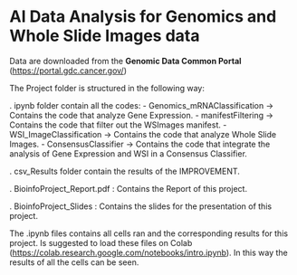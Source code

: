 # AI Data Analysis for Genomics and Whole Slide Images data

Data are downloaded from the <b>Genomic Data Common Portal</b> (https://portal.gdc.cancer.gov/)

The Project folder is structured in the following way:

. ipynb folder contain all the codes: - Genomics\_mRNAClassification -> Contains the code that analyze Gene Expression.
				      - manifestFiltering -> Contains the code that filter out the WSImages manifest.
				      - WSI_ImageClassification -> Contains the code that analyze Whole Slide Images.
				      - ConsensusClassifier -> Contains the code that integrate the analysis of Gene
							       Expression and WSI in a Consensus Classifier.

. csv\_Results folder contain the results of the IMPROVEMENT.

. BioinfoProject\_Report.pdf : Contains the Report of this project.

. BioinfoProject\_Slides : Contains the slides for the presentation of this project.


The .ipynb files contains all cells ran and the corresponding results for this project.
Is suggested to load these files on Colab (https://colab.research.google.com/notebooks/intro.ipynb).
In this way the results of all the cells can be seen.

